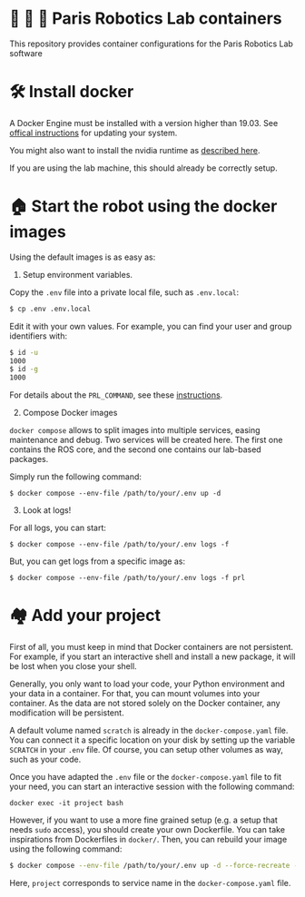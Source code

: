 # :lab_coat: :microscope: :robot: Paris Robotics Lab containers

This repository provides container configurations for the Paris Robotics Lab software


# :hammer_and_wrench: Install docker

A Docker Engine must be installed with a version higher than 19.03.
See [offical instructions](https://docs.docker.com/engine/install/ubuntu/) for updating your system. 

You might also want to install the nvidia runtime as [described here](https://docs.docker.com/config/containers/resource_constraints/#gpu).

If you are using the lab machine, this should already be correctly setup.


# :house: Start the robot using the docker images

Using the default images is as easy as:

1. Setup environment variables.

Copy the `.env` file into a private local file, such as `.env.local`:

```bash
$ cp .env .env.local
```

Edit it with your own values. For example, you can find your user and group identifiers with:

```bash
$ id -u
1000
$ id -g
1000
```

For details about the `PRL_COMMAND`, see these [instructions](https://github.com/inria-paris-robotic-lab/prl_ur5_robot).

2. Compose Docker images

`docker compose` allows to split images into multiple services, easing maintenance and debug. Two services will be created here. The first one contains the ROS core, and the second one contains our lab-based packages. 

Simply run the following command:

```
$ docker compose --env-file /path/to/your/.env up -d
``` 

3. Look at logs!

For all logs, you can start:

```
$ docker compose --env-file /path/to/your/.env logs -f
``` 

But, you can get logs from a specific image as:

```
$ docker compose --env-file /path/to/your/.env logs -f prl
``` 

# :houses: Add your project

First of all, you must keep in mind that Docker containers are not persistent. For example, if you start an interactive shell and install a new package, it will be lost when you close your shell.

Generally, you only want to load your code, your Python environment and your data in a container. For that, you can mount volumes into your container. As the data are not stored solely on the Docker container, any modification will be persistent.

A default volume named `scratch` is already in the `docker-compose.yaml` file. You can connect it a specific location on your disk by setting up the variable `SCRATCH` in your `.env` file. Of course, you can setup other volumes as way, such as your code.

Once you have adapted the `.env` file or the `docker-compose.yaml` file to fit your need, you can start an interactive session with the following command:

```
docker exec -it project bash
```

However, if you want to use a more fine grained setup (e.g. a setup that needs `sudo` access), you should create your own Dockerfile. You can take inspirations from Dockerfiles in `docker/`. 
Then, you can rebuild your image using the following command:

```bash
$ docker compose --env-file /path/to/your/.env up -d --force-recreate --build project
```

Here, `project` corresponds to service name in the `docker-compose.yaml` file. 

